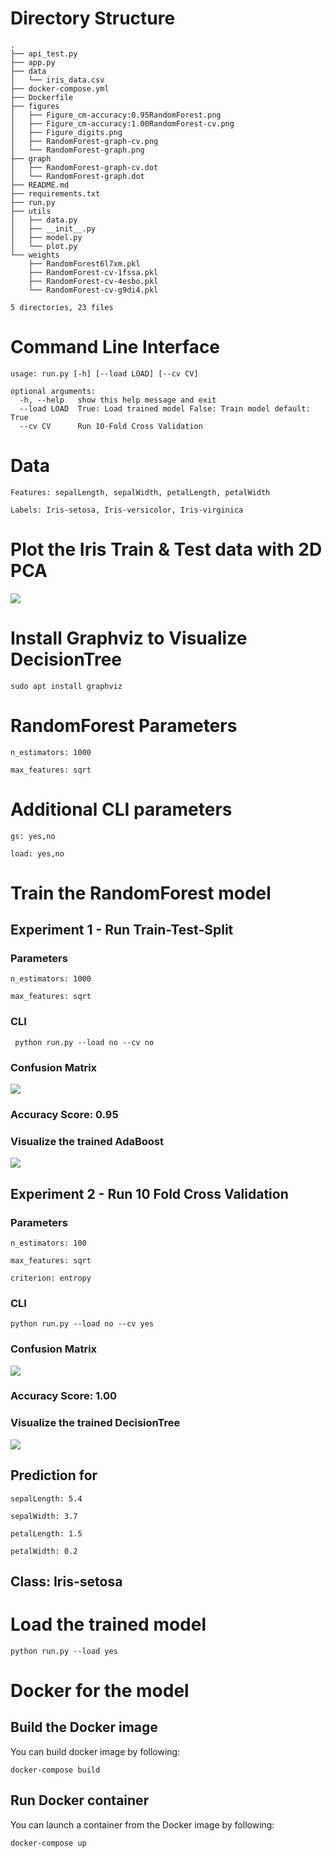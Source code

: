 # Directory Structure
```text
.
├── api_test.py
├── app.py
├── data
│   └── iris_data.csv
├── docker-compose.yml
├── Dockerfile
├── figures
│   ├── Figure_cm-accuracy:0.95RandomForest.png
│   ├── Figure_cm-accuracy:1.00RandomForest-cv.png
│   ├── Figure_digits.png
│   ├── RandomForest-graph-cv.png
│   └── RandomForest-graph.png
├── graph
│   ├── RandomForest-graph-cv.dot
│   └── RandomForest-graph.dot
├── README.md
├── requirements.txt
├── run.py
├── utils
│   ├── data.py
│   ├── __init__.py
│   ├── model.py
│   └── plot.py
└── weights
    ├── RandomForest6l7xm.pkl
    ├── RandomForest-cv-1fssa.pkl
    ├── RandomForest-cv-4esbo.pkl
    └── RandomForest-cv-g9di4.pkl

5 directories, 23 files
```

# Command Line Interface
```text
usage: run.py [-h] [--load LOAD] [--cv CV]

optional arguments:
  -h, --help   show this help message and exit
  --load LOAD  True: Load trained model False: Train model default: True
  --cv CV      Run 10-Fold Cross Validation
```

# Data
```text
Features: sepalLength, sepalWidth, petalLength, petalWidth
```
```text
Labels: Iris-setosa, Iris-versicolor, Iris-virginica
```

# Plot the Iris Train & Test data with 2D PCA
![](figures/Figure_iris.png)

# Install Graphviz to Visualize DecisionTree
```shell
sudo apt install graphviz
```

# RandomForest Parameters

```text
n_estimators: 1000 
```

```text
max_features: sqrt
```

# Additional CLI parameters
```text
gs: yes,no
```
```text
load: yes,no
```

# Train the RandomForest model

## Experiment 1 - Run Train-Test-Split

### Parameters

```text
n_estimators: 1000 
```

```text
max_features: sqrt
```


### CLI

```shell
 python run.py --load no --cv no
```

### Confusion Matrix

![](figures/Figure_cm-accuracy:0.95RandomForest.png)

### Accuracy Score: 0.95

### Visualize the trained AdaBoost
![](figures/RandomForest-graph.png)

## Experiment 2 - Run 10 Fold Cross Validation

### Parameters
```text
n_estimators: 100
```
```text
max_features: sqrt
```
```text
criterion: entropy
```

### CLI

```shell
python run.py --load no --cv yes
```

### Confusion Matrix
![](figures/Figure_cm-accuracy:1.00RandomForest-cv.png)

### Accuracy Score: 1.00

### Visualize the trained DecisionTree

![](figures/RandomForest-graph-cv.png)

## Prediction for
```text
sepalLength: 5.4
```
```text
sepalWidth: 3.7
```
```text
petalLength: 1.5
```
```text
petalWidth: 0.2
```
##  Class: Iris-setosa

# Load the trained model

```shell
python run.py --load yes 
```


# Docker for the model

## Build the Docker image

You can build docker image by following:

```shell
docker-compose build
```

## Run Docker container

You can launch a container from the Docker image by following:

```shell
docker-compose up
```

